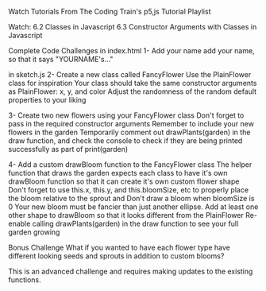 Watch Tutorials
From The Coding Train's p5,js Tutorial Playlist

Watch:
6.2 Classes in Javascript
6.3 Constructor Arguments with Classes in Javascript

Complete Code Challenges
in index.html
1- Add your name
add your name, so that it says "YOURNAME's..."

in sketch.js
2- Create a new class called FancyFlower
Use the PlainFlower class for inspiration
Your class should take the same constructor arguments as PlainFlower: x, y, and color
Adjust the randomness of the random default properties to your liking

3- Create two new flowers using your FancyFlower class
Don't forget to pass in the required constructor arguments
Remember to include your new flowers in the garden
Temporarily comment out drawPlants(garden) in the draw function, and check the console to check if they are being printed successfully as part of print(garden)

4- Add a custom drawBloom function to the FancyFlower class
The helper function that draws the garden expects each class to have it's own drawBloom function so that it can create it's own custom flower shape
Don't forget to use this.x, this.y, and this.bloomSize, etc to properly place the bloom relative to the sprout and
Don't draw a bloom when bloomSize is 0
Your new bloom must be fancier than just another ellipse. Add at least one other shape to drawBloom so that it looks different from the PlainFlower
Re-enable calling drawPlants(garden) in the draw function to see your full garden growing

Bonus Challenge
What if you wanted to have each flower type have different looking seeds and sprouts in addition to custom blooms?

This is an advanced challenge and requires making updates to the existing functions.




